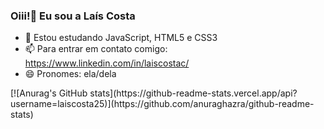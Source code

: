 ### Oiii!👋 Eu sou a Laís Costa

- 🌱 Estou estudando JavaScript, HTML5 e CSS3
- 📫 Para entrar em contato comigo: https://www.linkedin.com/in/laiscostac/
- 😄 Pronomes: ela/dela

<div>
  [![Anurag's GitHub stats](https://github-readme-stats.vercel.app/api?username=laiscosta25)](https://github.com/anuraghazra/github-readme-stats)
</div>
